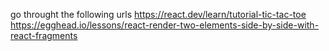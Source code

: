 go throught the following urls
https://react.dev/learn/tutorial-tic-tac-toe
https://egghead.io/lessons/react-render-two-elements-side-by-side-with-react-fragments
